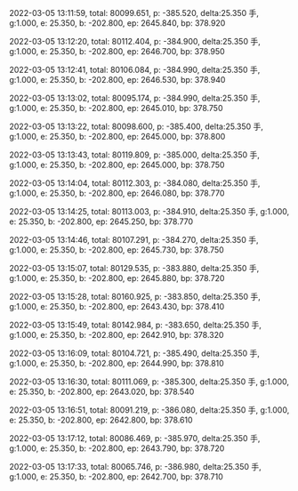 2022-03-05 13:11:59, total: 80099.651, p: -385.520, delta:25.350 手, g:1.000, e: 25.350, b: -202.800, ep: 2645.840, bp: 378.920

2022-03-05 13:12:20, total: 80112.404, p: -384.900, delta:25.350 手, g:1.000, e: 25.350, b: -202.800, ep: 2646.700, bp: 378.950

2022-03-05 13:12:41, total: 80106.084, p: -384.990, delta:25.350 手, g:1.000, e: 25.350, b: -202.800, ep: 2646.530, bp: 378.940

2022-03-05 13:13:02, total: 80095.174, p: -384.990, delta:25.350 手, g:1.000, e: 25.350, b: -202.800, ep: 2645.010, bp: 378.750

2022-03-05 13:13:22, total: 80098.600, p: -385.400, delta:25.350 手, g:1.000, e: 25.350, b: -202.800, ep: 2645.000, bp: 378.800

2022-03-05 13:13:43, total: 80119.809, p: -385.000, delta:25.350 手, g:1.000, e: 25.350, b: -202.800, ep: 2645.000, bp: 378.750

2022-03-05 13:14:04, total: 80112.303, p: -384.080, delta:25.350 手, g:1.000, e: 25.350, b: -202.800, ep: 2646.080, bp: 378.770

2022-03-05 13:14:25, total: 80113.003, p: -384.910, delta:25.350 手, g:1.000, e: 25.350, b: -202.800, ep: 2645.250, bp: 378.770

2022-03-05 13:14:46, total: 80107.291, p: -384.270, delta:25.350 手, g:1.000, e: 25.350, b: -202.800, ep: 2645.730, bp: 378.750

2022-03-05 13:15:07, total: 80129.535, p: -383.880, delta:25.350 手, g:1.000, e: 25.350, b: -202.800, ep: 2645.880, bp: 378.720

2022-03-05 13:15:28, total: 80160.925, p: -383.850, delta:25.350 手, g:1.000, e: 25.350, b: -202.800, ep: 2643.430, bp: 378.410

2022-03-05 13:15:49, total: 80142.984, p: -383.650, delta:25.350 手, g:1.000, e: 25.350, b: -202.800, ep: 2642.910, bp: 378.320

2022-03-05 13:16:09, total: 80104.721, p: -385.490, delta:25.350 手, g:1.000, e: 25.350, b: -202.800, ep: 2644.990, bp: 378.810

2022-03-05 13:16:30, total: 80111.069, p: -385.300, delta:25.350 手, g:1.000, e: 25.350, b: -202.800, ep: 2643.020, bp: 378.540

2022-03-05 13:16:51, total: 80091.219, p: -386.080, delta:25.350 手, g:1.000, e: 25.350, b: -202.800, ep: 2642.800, bp: 378.610

2022-03-05 13:17:12, total: 80086.469, p: -385.970, delta:25.350 手, g:1.000, e: 25.350, b: -202.800, ep: 2643.790, bp: 378.720

2022-03-05 13:17:33, total: 80065.746, p: -386.980, delta:25.350 手, g:1.000, e: 25.350, b: -202.800, ep: 2642.700, bp: 378.710